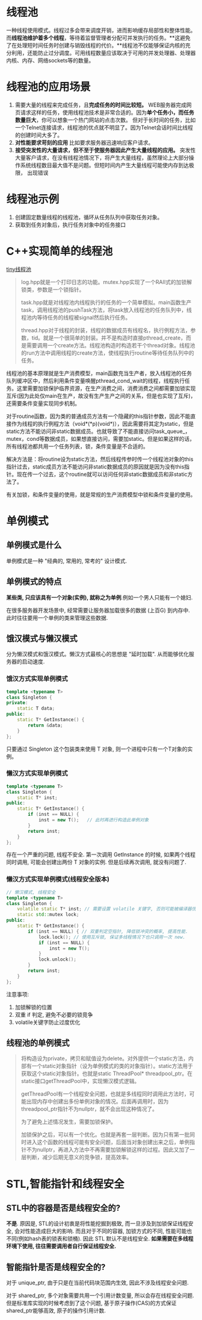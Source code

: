 # 线程池

一种线程使用模式。线程过多会带来调度开销，进而影响缓存局部性和整体性能。而**线程池维护着多个线程**，等待着监督管理者分配可并发执行的任务。**这避免了在处理短时间任务时创建与销毁线程的代价。**线程池不仅能够保证内核的充分利用，还能防止过分调度。可用线程数量应该取决于可用的并发处理器、处理器内核、内存、网络sockets等的数量。 

# 线程池的应用场景

1. 需要大量的线程来完成任务，且**完成任务的时间比较短。** 
   WEB服务器完成网页请求这样的任务，使用线程池技术是非常合适的。因为**单个任务小，而任务数量巨大**，你可以想象一个热门网站的点击次数。 但对于长时间的任务，比如一个Telnet连接请求，线程池的优点就不明显了。因为Telnet会话时间比线程的创建时间大多了。 
2. **对性能要求苛刻的应用**
   比如要求服务器迅速响应客户请求。
3. **接受突发性的大量请求，但不至于使服务器因此产生大量线程的应用。**
   突发性大量客户请求，在没有线程池情况下，将产生大量线程，虽然理论上大部分操作系统线程数目最大值不是问题。但短时间内产生大量线程可能使内存到达极限， 出现错误

# 线程池示例

1. 创建固定数量线程的线程池，循环从任务队列中获取任务对象。
2. 获取到任务对象后，执行任务对象中的任务接口

# C++实现简单的线程池

[tiny线程池](https://github.com/DaysOfExperience/Linux_System_Programming/tree/main/Thread/ThreadPool线程池)

> log.hpp就是一个打印日志的功能。mutex.hpp实现了一个RAII式的加锁解锁类，参数是一个锁指针。
>
> task.hpp就是对线程池内线程执行的任务的一个简单模拟。main函数生产task，调用线程池的pushTask方法，将task放入线程池的任务队列中，线程池内等待任务的线程被signal然后执行任务。
>
> thread.hpp对于线程的封装，线程的数据成员有线程名，执行例程方法，参数，tid。就是一个很简单的封装。并不是构造时直接pthread_create，而是需要调用一个create方法。线程池构造时构造若干个thread对象。线程池的run方法中调用线程的create方法，使线程执行routine等待任务队列中的任务。

线程池的基本原理就是生产消费模型，main函数充当生产者，放入线程池的任务队列缓冲区中，然后利用条件变量唤醒pthread_cond_wait的线程，线程执行任务。这里需要加锁保护临界资源，在生产消费之间，消费消费之间都需要加锁实现互斥(因为此处仅main在生产，故没有生产生产之间的关系，但是也实现了互斥)，还需要条件变量实现同步机制。

对于routine函数，因为类的普通成员方法有一个隐藏的this指针参数，因此不能直接作为线程的执行例程方法（void\*(\*p)(void*)），因此需要将其定为static，但是static方法不能访问非static数据成员。也就导致了不能直接访问task_queue_，mutex，cond等数据成员，如果想直接访问，需要加static。但是如果这样的话，所有线程池都共用一个任务列表，锁，条件变量是不合适的。

解决方法是：将routine设为static方法，然后线程传参时传一个线程池对象的this指针过去，static成员方法不能访问非static数据成员的原因就是因为没有this指针。现在传一个过去，这个routine就可以访问任何非static数据成员和非static方法了。

有关加锁，和条件变量的使用，就是常规的生产消费模型中锁和条件变量的使用。

# 单例模式

## 单例模式是什么

单例模式是一种 "经典的, 常用的, 常考的" 设计模式.

## 单例模式的特点

**某些类, 只应该具有一个对象(实例), 就称之为单例**.例如一个男人只能有一个媳妇. 

在很多服务器开发场景中, 经常需要让服务器加载很多的数据 (上百G) 到内存中. 此时往往要用一个单例的类来管理这些数据.

## 饿汉模式与懒汉模式

分为懒汉模式和饿汉模式。懒汉方式最核心的思想是 "延时加载". 从而能够优化服务器的启动速度.

### 饿汉方式实现单例模式

```C++
template <typename T>
class Singleton {
private:
	static T data;
public:
	static T* GetInstance() {
		return &data;
	}
};
```

只要通过 Singleton 这个包装类来使用 T 对象, 则一个进程中只有一个T对象的实例。

### 懒汉方式实现单例模式

```C++
template <typename T>
class Singleton {
	static T* inst;
public:
	static T* GetInstance() {
		if (inst == NULL) {
			inst = new T();   // 此时再进行构造此单例对象
		}
		return inst;
	}
};
```

存在一个严重的问题, 线程不安全. 第一次调用 GetInstance 的时候, 如果两个线程同时调用, 可能会创建出两份 T 对象的实例. 但是后续再次调用, 就没有问题了.

### 懒汉方式实现单例模式(线程安全版本)

```C++
// 懒汉模式, 线程安全
template <typename T>
class Singleton {
	volatile static T* inst; // 需要设置 volatile 关键字, 否则可能被编译器优化.
	static std::mutex lock;
public:
	static T* GetInstance() {
        if (inst == NULL) { // 双重判定空指针, 降低锁冲突的概率, 提高性能.
            lock.lock(); // 使用互斥锁, 保证多线程情况下也只调用一次 new.
            if (inst == NULL) {
            	inst = new T();
            }
            lock.unlock();
        }
        return inst;
	}
};

```

注意事项: 

1. 加锁解锁的位置 
2. 双重 if 判定, 避免不必要的锁竞争
3. volatile关键字防止过度优化

## 线程池的单例模式

> 将构造设为private，拷贝和赋值设为delete。对外提供一个static方法，内部有一个static对象指针（设为单例模式的类的对象指针）。static方法用于获取这个static对象指针。也就是static ThreadPool<T>* threadpool_ptr。在static接口getThreadPool中，实现懒汉模式逻辑。
>
> getThreadPool有一个线程安全问题，也就是多线程同时调用此方法时，可能出现内存中创建出多份单例对象的情况。后面再调用时，因为threadpool_ptr指针不为nullptr，就不会出现这种情况了。
>
> 为了避免上述情况发生，需要加锁保护。
>
> 加锁保护之后，可以有一个优化。也就是再套一层判断。因为只有第一批同时进入这个函数的线程可能有安全问题，后面当对象创建出来之后，单例指针不为nullptr，再进入方法中不再需要加锁解锁这样的过程。因此又加了一层判断，减少后期无意义的竞争锁，提高效率。

# STL,智能指针和线程安全

## STL中的容器是否是线程安全的?

**不是**. 原因是, STL的设计初衷是将性能挖掘到极致, 而一旦涉及到加锁保证线程安全, 会对性能造成巨大的影响. 而且对于不同的容器, 加锁方式的不同, 性能可能也不同(例如hash表的锁表和锁桶). 因此 STL 默认不是线程安全. **如果需要在多线程环境下使用, 往往需要调用者自行保证线程安全.** 

## 智能指针是否是线程安全的?

对于 unique_ptr, 由于只是在当前代码块范围内生效, 因此不涉及线程安全问题. 

对于 shared_ptr, 多个对象需要共用一个引用计数变量, 所以会存在线程安全问题. 但是标准库实现的时候考虑到了这个问题, 基于原子操作(CAS)的方式保证shared_ptr能够高效, 原子的操作引用计数.
